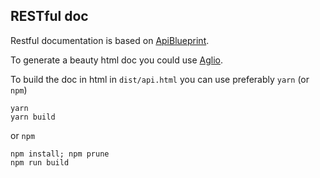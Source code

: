 ## RESTful doc

Restful documentation is based on [ApiBlueprint](https://apiblueprint.org/).

To generate a beauty html doc you could use [Aglio](https://github.com/danielgtaylor/aglio).

To build the doc in html in `dist/api.html` you can use preferably `yarn` (or `npm`)

```
yarn
yarn build
```

or `npm`
```
npm install; npm prune
npm run build
```